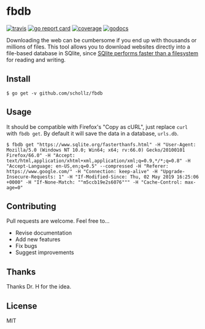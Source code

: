 # fbdb

[![travis](https://travis-ci.org/schollz/fbdb.svg?branch=master)](https://travis-ci.org/schollz/fbdb) 
[![go report card](https://goreportcard.com/badge/github.com/schollz/fbdb)](https://goreportcard.com/report/github.com/schollz/fbdb) 
[![coverage](https://img.shields.io/badge/coverage-84%25-brightgreen.svg)](https://gocover.io/github.com/schollz/fbdb)
[![godocs](https://godoc.org/github.com/schollz/fbdb?status.svg)](https://godoc.org/github.com/schollz/fbdb) 

Downloading the web can be cumbersome if you end up with thousands or millions of files. This tool allows you to download websites directly into a file-based database in SQlite, since [SQlite performs faster than a filesystem](https://www.sqlite.org/fasterthanfs.html) for reading and writing.


## Install

```
$ go get -v github.com/schollz/fbdb
```


## Usage 

It should be compatible with Firefox's "Copy as cURL", just replace `curl` with `fbdb get`. By default it will save the data in a database, `urls.db`.

```
$ fbdb get "https://www.sqlite.org/fasterthanfs.html" -H "User-Agent: Mozilla/5.0 (Windows NT 10.0; Win64; x64; rv:66.0) Gecko/20100101 Firefox/66.0" -H "Accept: text/html,application/xhtml+xml,application/xml;q=0.9,*/*;q=0.8" -H "Accept-Language: en-US,en;q=0.5" --compressed -H "Referer: https://www.google.com/" -H "Connection: keep-alive" -H "Upgrade-Insecure-Requests: 1" -H "If-Modified-Since: Thu, 02 May 2019 16:25:06 +0000" -H "If-None-Match: ""m5ccb19e2s6076""" -H "Cache-Control: max-age=0"
```


## Contributing

Pull requests are welcome. Feel free to...

- Revise documentation
- Add new features
- Fix bugs
- Suggest improvements

## Thanks

Thanks Dr. H for the idea.

## License

MIT
